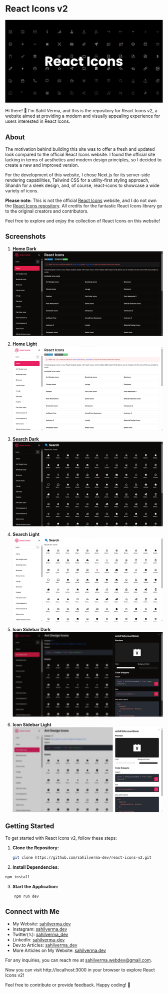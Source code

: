 # React Icons v2

![React Icons](./public/open-graph.png)

Hi there! 👋 I'm Sahil Verma, and this is the repository for React Icons v2, a website aimed at providing a modern and visually appealing experience for users interested in React Icons.

## About

The motivation behind building this site was to offer a fresh and updated look compared to the official React Icons website. I found the official site lacking in terms of aesthetics and modern design principles, so I decided to create a new and improved version.

For the development of this website, I chose Next.js for its server-side rendering capabilities, Tailwind CSS for a utility-first styling approach, Shandn for a sleek design, and, of course, react-icons to showcase a wide variety of icons.

**Please note:** This is not the official [React Icons](https://react-icons.github.io/react-icons/) website, and I do not own the [React Icons repository](https://react-icons.github.io/react-icons/). All credits for the fantastic React Icons library go to the original creators and contributors.

Feel free to explore and enjoy the collection of React Icons on this website!

## Screenshots

1. **Home Dark**
   ![Home Dark](./screenshots/home-dark.png)

2. **Home Light**
   ![Home Light](./screenshots/home-light.png)

3. **Search Dark**
   ![Search Dark](./screenshots/search-dark.png)

4. **Search Light**
   ![Search Light](./screenshots/search-light.png)

5. **Icon Sidebar Dark**
   ![Icon Sidebar Dark](./screenshots/icon-sidebar-dark.png)

6. **Icon Sidebar Light**
   ![Icon Sidebar Light](./screenshots/icon-sidebar-light.png)

## Getting Started

To get started with React Icons v2, follow these steps:

1. **Clone the Repository:**

   ```bash
   git clone https://github.com/sahilverma-dev/react-icons-v2.git
   ```

2. **Install Dependencies:**

```bash
npm install
```

3. **Start the Application:**

```base
    npm run dev
```

## Connect with Me

- My Website: [sahilverma.dev](https://sahilverma.dev)
- Instagram: [sahilverma.dev](https://instagram.com/sahilverma.dev)
- Twitter(𝕏): [sahilverma_dev](https://twitter.com/sahilverma_dev)
- LinkedIn: [sahilverma-dev](https://www.linkedin.com/in/sahilverma-dev/)
- Dev.to Articles: [sahilverma_dev](https://dev.to/sahilverma_dev)
- More Articles on My Website: [sahilverma.dev](https://dev.to/sahilverma_dev)

For any inquiries, you can reach me at sahilverma.webdev@gmail.com.

Now you can visit http://localhost:3000 in your browser to explore React Icons v2!

Feel free to contribute or provide feedback. Happy coding! 🚀
